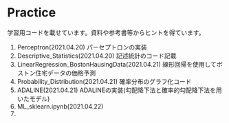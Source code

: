 # Practice
学習用コードを載せています。資料や参考書等からヒントを得ています。

1. Perceptron(2021.04.20) パーセプトロンの実装
2. Descriptive_Statistics(2021.04.20) 記述統計のコード記載
3. LinearRegression_BostonHausingData(2021.04.21) 線形回帰を使用してボストン住宅データの価格予測
4. Probability_Distribution(2021.04.21) 確率分布のグラフ化コード
5. ADALINE(2021.04.21) ADALINEの実装(勾配降下法と確率的勾配降下法を用いたモデル)
6. ML_sklearn.ipynb(2021.04.22)
7. 
